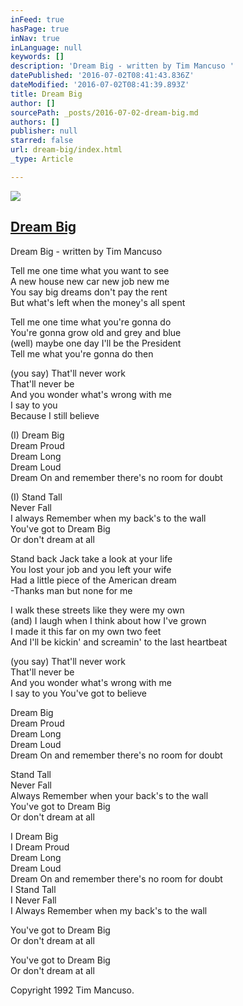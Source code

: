 ```yaml
---
inFeed: true
hasPage: true
inNav: true
inLanguage: null
keywords: []
description: 'Dream Big - written by Tim Mancuso '
datePublished: '2016-07-02T08:41:43.836Z'
dateModified: '2016-07-02T08:41:39.893Z'
title: Dream Big
author: []
sourcePath: _posts/2016-07-02-dream-big.md
authors: []
publisher: null
starred: false
url: dream-big/index.html
_type: Article

---
```

![](https://the-grid-user-content.s3-us-west-2.amazonaws.com/7753617b-996e-478e-843b-35f80a5ed97d.jpg)

## [Dream Big][0]

Dream Big - written by Tim Mancuso 

Tell me one time what you want to see   
A new house new car new job new me   
You say big dreams don't pay the rent   
But what's left when the money's all spent 

Tell me one time what you're gonna do   
You're gonna grow old and grey and blue   
(well) maybe one day I'll be the President   
Tell me what you're gonna do then 

(you say) That'll never work   
That'll never be   
And you wonder what's wrong with me   
I say to you   
Because I still believe 

(I) Dream Big   
Dream Proud   
Dream Long   
Dream Loud   
Dream On and remember there's no room for doubt 

(I) Stand Tall   
Never Fall   
I always Remember when my back's to the wall   
You've got to Dream Big   
Or don't dream at all 

Stand back Jack take a look at your life   
You lost your job and you left your wife   
Had a little piece of the American dream   
-Thanks man but none for me 

I walk these streets like they were my own   
(and) I laugh when I think about how I've grown   
I made it this far on my own two feet   
And I'll be kickin' and screamin' to the last heartbeat 

(you say) That'll never work   
That'll never be   
And you wonder what's wrong with me   
I say to you You've got to believe 

Dream Big   
Dream Proud   
Dream Long   
Dream Loud   
Dream On and remember there's no room for doubt 

Stand Tall   
Never Fall   
Always Remember when your back's to the wall   
You've got to Dream Big   
Or don't dream at all 

I Dream Big   
I Dream Proud   
Dream Long   
Dream Loud   
Dream On and remember there's no room for doubt   
I Stand Tall   
I Never Fall   
I Always Remember when my back's to the wall 

You've got to Dream Big   
Or don't dream at all 

You've got to Dream Big   
Or don't dream at all 

Copyright 1992 Tim Mancuso. 

[0]: https://www.reverbnation.com/steadfast/song/4059070-dream-big